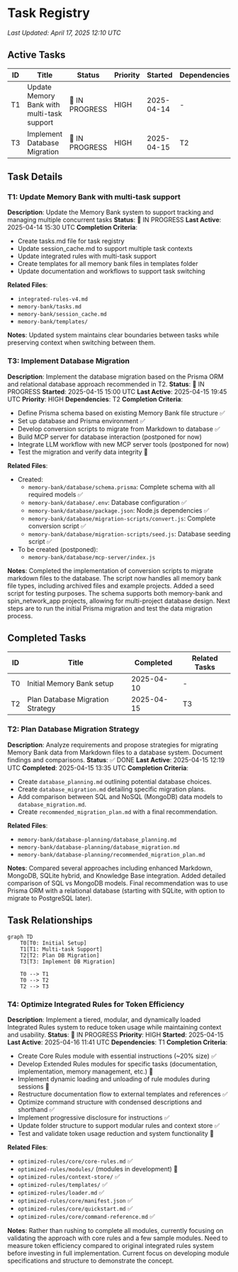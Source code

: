 # Task Registry
*Last Updated: April 17, 2025 12:10 UTC*

## Active Tasks
| ID | Title | Status | Priority | Started | Dependencies | Owner |
|----|-------|--------|----------|---------|--------------|-------|
| T1 | Update Memory Bank with multi-task support | 🔄 IN PROGRESS | HIGH | 2025-04-14 | - | Deepak |
| T3 | Implement Database Migration | 🔄 IN PROGRESS | HIGH | 2025-04-15 | T2 | Deepak |

## Task Details

### T1: Update Memory Bank with multi-task support
**Description**: Update the Memory Bank system to support tracking and managing multiple concurrent tasks
**Status**: 🔄 IN PROGRESS
**Last Active**: 2025-04-14 15:30 UTC
**Completion Criteria**:
- Create tasks.md file for task registry
- Update session_cache.md to support multiple task contexts
- Update integrated rules with multi-task support
- Create templates for all memory bank files in templates folder
- Update documentation and workflows to support task switching

**Related Files**:
- `integrated-rules-v4.md`
- `memory-bank/tasks.md`
- `memory-bank/session_cache.md`
- `memory-bank/templates/`

**Notes**:
Updated system maintains clear boundaries between tasks while preserving context when switching between them.

### T3: Implement Database Migration
**Description**: Implement the database migration based on the Prisma ORM and relational database approach recommended in T2.
**Status**: 🔄 IN PROGRESS
**Started**: 2025-04-15 15:00 UTC
**Last Active**: 2025-04-15 19:45 UTC
**Priority**: HIGH
**Dependencies**: T2
**Completion Criteria**:
- Define Prisma schema based on existing Memory Bank file structure ✅
- Set up database and Prisma environment ✅
- Develop conversion scripts to migrate from Markdown to database ✅
- Build MCP server for database interaction (postponed for now)
- Integrate LLM workflow with new MCP server tools (postponed for now)
- Test the migration and verify data integrity 🔄

**Related Files**:
- Created:
  - `memory-bank/database/schema.prisma`: Complete schema with all required models ✅
  - `memory-bank/database/.env`: Database configuration ✅
  - `memory-bank/database/package.json`: Node.js dependencies ✅
  - `memory-bank/database/migration-scripts/convert.js`: Complete conversion script ✅
  - `memory-bank/database/migration-scripts/seed.js`: Database seeding script ✅
- To be created (postponed):
  - `memory-bank/database/mcp-server/index.js`

**Notes**:
Completed the implementation of conversion scripts to migrate markdown files to the database. The script now handles all memory bank file types, including archived files and example projects. Added a seed script for testing purposes. The schema supports both memory-bank and spin_network_app projects, allowing for multi-project database design. Next steps are to run the initial Prisma migration and test the data migration process.

## Completed Tasks
| ID | Title | Completed | Related Tasks |
|----|-------|-----------|---------------|
| T0 | Initial Memory Bank setup | 2025-04-10 | - |
| T2 | Plan Database Migration Strategy | 2025-04-15 | T3 |

### T2: Plan Database Migration Strategy
**Description**: Analyze requirements and propose strategies for migrating Memory Bank data from Markdown files to a database system. Document findings and comparisons.
**Status**: ✅ DONE
**Last Active**: 2025-04-15 12:19 UTC
**Completed**: 2025-04-15 13:35 UTC
**Completion Criteria**:
- Create `database_planning.md` outlining potential database choices.
- Create `database_migration.md` detailing specific migration plans.
- Add comparison between SQL and NoSQL (MongoDB) data models to `database_migration.md`.
- Create `recommended_migration_plan.md` with a final recommendation.

**Related Files**:
- `memory-bank/database-planning/database_planning.md`
- `memory-bank/database-planning/database_migration.md`
- `memory-bank/database-planning/recommended_migration_plan.md`

**Notes**:
Compared several approaches including enhanced Markdown, MongoDB, SQLite hybrid, and Knowledge Base integration. Added detailed comparison of SQL vs MongoDB models. Final recommendation was to use Prisma ORM with a relational database (starting with SQLite, with option to migrate to PostgreSQL later).

## Task Relationships
```mermaid
graph TD
    T0[T0: Initial Setup]
    T1[T1: Multi-task Support]
    T2[T2: Plan DB Migration]
    T3[T3: Implement DB Migration]

    T0 --> T1
    T0 --> T2
    T2 --> T3
```

### T4: Optimize Integrated Rules for Token Efficiency
**Description**: Implement a tiered, modular, and dynamically loaded Integrated Rules system to reduce token usage while maintaining context and usability.
**Status**: 🔄 IN PROGRESS
**Priority**: HIGH
**Started**: 2025-04-15
**Last Active**: 2025-04-16 11:41 UTC
**Dependencies**: T1
**Completion Criteria**:
- Create Core Rules module with essential instructions (~20% size) ✅
- Develop Extended Rules modules for specific tasks (documentation, implementation, memory management, etc.) 🔄
- Implement dynamic loading and unloading of rule modules during sessions 🔄
- Restructure documentation flow to external templates and references ✅
- Optimize command structure with condensed descriptions and shorthand ✅
- Implement progressive disclosure for instructions ✅
- Update folder structure to support modular rules and context store ✅
- Test and validate token usage reduction and system functionality 🔄

**Related Files**:
- `optimized-rules/core/core-rules.md` ✅
- `optimized-rules/modules/` (modules in development) 🔄
- `optimized-rules/context-store/` ✅
- `optimized-rules/templates/` ✅
- `optimized-rules/loader.md` ✅
- `optimized-rules/core/manifest.json` ✅
- `optimized-rules/core/quickstart.md` ✅
- `optimized-rules/core/command-reference.md` ✅

**Notes**:
Rather than rushing to complete all modules, currently focusing on validating the approach with core rules and a few sample modules. Need to measure token efficiency compared to original integrated rules system before investing in full implementation. Current focus on developing module specifications and structure to demonstrate the concept.
